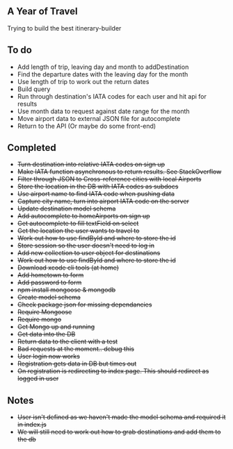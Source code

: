 ## A Year of Travel

Trying to build the best itinerary-builder

## To do
* Add length of trip, leaving day and month to addDestination
* Find the departure dates with the leaving day for the month
* Use length of trip to work out the return dates
* Build query
* Run through destination's IATA codes for each user and hit api for results
* Use month data to request against date range for the month
* Move airport data to external JSON file for autocomplete
* Return to the API (Or maybe do some front-end)

## Completed
* ~~Turn destination into relative IATA codes on sign up~~
* ~~Make IATA function asynchronous to return results. See StackOverflow~~
* ~~Filter through JSON to Cross-reference cities with local Airports~~
* ~~Store the location in the DB with IATA codes as subdocs~~
* ~~Use airport name to find IATA code when pushing data~~
* ~~Capture city name, turn into airport IATA code on the server~~
* ~~Update destination model schema~~
* ~~Add autocomplete to homeAirports on sign up~~
* ~~Get autocomplete to fill textField on select~~
* ~~Get the location the user wants to travel to~~
* ~~Work out how to use findById and where to store the id~~
* ~~Store session so the user doesn't need to log in~~
* ~~Add new collection to user object for destinations~~
* ~~Work out how to use findById and where to store the id~~
* ~~Download xcode cli tools (at home)~~
* ~~Add hometown to form~~
* ~~Add password to form~~
* ~~npm install mongoose & mongodb~~
* ~~Create model schema~~
* ~~Check package json for missing dependancies~~
* ~~Require Mongoose~~
* ~~Require mongo~~
* ~~Get Mongo up and running~~
* ~~Get data into the DB~~
* ~~Return data to the client with a test~~
* ~~Bad requests at the moment.. debug this~~
* ~~User login now works~~
* ~~Registration gets data in DB but times out~~
* ~~On registration is redirecting to index page. This should redirect as logged in user~~

## Notes
* ~~User isn't defined as we haven't made the model schema and required it in index.js~~
* ~~We will still need to work out how to grab destinations and add them to the db~~
